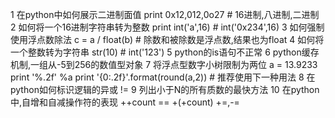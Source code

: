 
1 在python中如何展示二进制面值
print 0x12,012,0o27 # 16进制,八进制,二进制
2 如何将一个16进制字符串转为整数
print int('a',16) # int('0x234',16)
3 如何强制使用浮点数除法
c = a / float(b) # 除数和被除数是浮点数,结果也为float
4 如何将一个整数转为字符串
str(10) # int('123')
5 python的is语句不正常
6 python缓存机制,一组从-5到256的数值型对象
7 将浮点型数字小树限制为两位
a = 13.9233
print '%.2f' %a
print '{0:.2f}'.format(round(a,2)) # 推荐使用下一种用法
8 在python如何标识逻辑的异或
!=
9 列出小于N的所有质数的最快方法
10 在python中,自增和自减操作符的表现
++count == +(+count)    +=,-=
